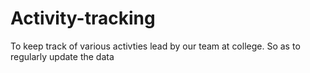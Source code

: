 # Activity-tracking
To keep track of various activties lead by our team at college. So as to regularly update the data 
